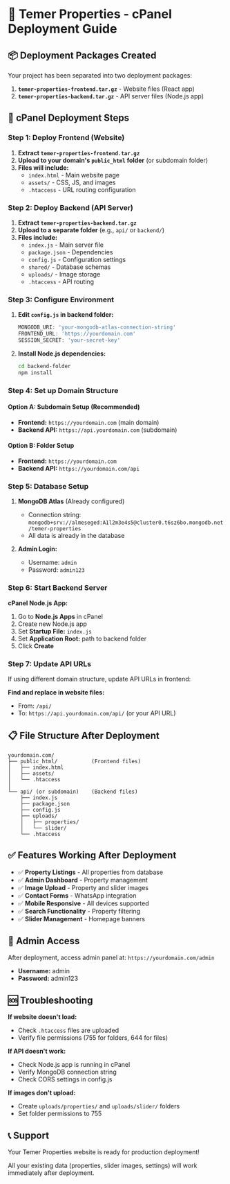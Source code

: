 # 🚀 Temer Properties - cPanel Deployment Guide

## 📦 Deployment Packages Created

Your project has been separated into two deployment packages:

1. **`temer-properties-frontend.tar.gz`** - Website files (React app)
2. **`temer-properties-backend.tar.gz`** - API server files (Node.js app)

## 🔧 cPanel Deployment Steps

### Step 1: Deploy Frontend (Website)

1. **Extract `temer-properties-frontend.tar.gz`**
2. **Upload to your domain's `public_html` folder** (or subdomain folder)
3. **Files will include:**
   - `index.html` - Main website page
   - `assets/` - CSS, JS, and images
   - `.htaccess` - URL routing configuration

### Step 2: Deploy Backend (API Server)

1. **Extract `temer-properties-backend.tar.gz`**
2. **Upload to a separate folder** (e.g., `api/` or `backend/`)
3. **Files include:**
   - `index.js` - Main server file
   - `package.json` - Dependencies
   - `config.js` - Configuration settings
   - `shared/` - Database schemas
   - `uploads/` - Image storage
   - `.htaccess` - API routing

### Step 3: Configure Environment

1. **Edit `config.js` in backend folder:**
   ```javascript
   MONGODB_URI: 'your-mongodb-atlas-connection-string'
   FRONTEND_URL: 'https://yourdomain.com'
   SESSION_SECRET: 'your-secret-key'
   ```

2. **Install Node.js dependencies:**
   ```bash
   cd backend-folder
   npm install
   ```

### Step 4: Set up Domain Structure

#### Option A: Subdomain Setup (Recommended)
- **Frontend:** `https://yourdomain.com` (main domain)
- **Backend API:** `https://api.yourdomain.com` (subdomain)

#### Option B: Folder Setup  
- **Frontend:** `https://yourdomain.com`
- **Backend API:** `https://yourdomain.com/api`

### Step 5: Database Setup

1. **MongoDB Atlas** (Already configured)
   - Connection string: `mongodb+srv://almeseged:A1l2m3e4s5@cluster0.t6sz6bo.mongodb.net/temer-properties`
   - All data is already in the database

2. **Admin Login:**
   - Username: `admin`
   - Password: `admin123`

### Step 6: Start Backend Server

**cPanel Node.js App:**
1. Go to **Node.js Apps** in cPanel
2. Create new Node.js app
3. Set **Startup File:** `index.js`
4. Set **Application Root:** path to backend folder
5. Click **Create**

### Step 7: Update API URLs

If using different domain structure, update API URLs in frontend:

**Find and replace in website files:**
- From: `/api/`
- To: `https://api.yourdomain.com/api/` (or your API URL)

## 📋 File Structure After Deployment

```
yourdomain.com/
├── public_html/           (Frontend files)
│   ├── index.html
│   ├── assets/
│   └── .htaccess
│
└── api/ (or subdomain)    (Backend files)
    ├── index.js
    ├── package.json
    ├── config.js
    ├── uploads/
    │   ├── properties/
    │   └── slider/
    └── .htaccess
```

## ✅ Features Working After Deployment

- ✅ **Property Listings** - All properties from database
- ✅ **Admin Dashboard** - Property management
- ✅ **Image Upload** - Property and slider images
- ✅ **Contact Forms** - WhatsApp integration
- ✅ **Mobile Responsive** - All devices supported
- ✅ **Search Functionality** - Property filtering
- ✅ **Slider Management** - Homepage banners

## 🔐 Admin Access

After deployment, access admin panel at:
`https://yourdomain.com/admin`

- **Username:** admin
- **Password:** admin123

## 🆘 Troubleshooting

**If website doesn't load:**
- Check `.htaccess` files are uploaded
- Verify file permissions (755 for folders, 644 for files)

**If API doesn't work:**
- Check Node.js app is running in cPanel
- Verify MongoDB connection string
- Check CORS settings in config.js

**If images don't upload:**
- Create `uploads/properties/` and `uploads/slider/` folders
- Set folder permissions to 755

## 📞 Support

Your Temer Properties website is ready for production deployment!

All your existing data (properties, slider images, settings) will work immediately after deployment.